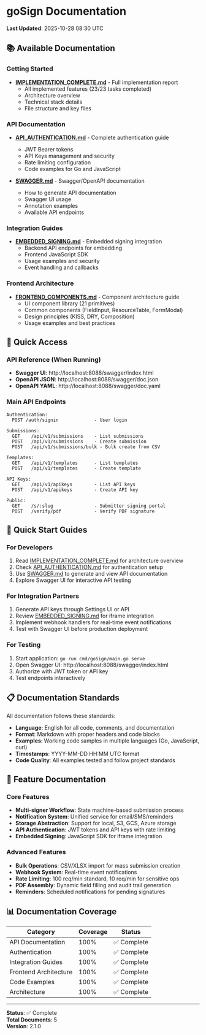 # goSign Documentation

**Last Updated**: 2025-10-28 08:30 UTC

## 📚 Available Documentation

### Getting Started
- **[IMPLEMENTATION_COMPLETE.md](IMPLEMENTATION_COMPLETE.md)** - Full implementation report
  - All implemented features (23/23 tasks completed)
  - Architecture overview
  - Technical stack details
  - File structure and key files

### API Documentation
- **[API_AUTHENTICATION.md](API_AUTHENTICATION.md)** - Complete authentication guide
  - JWT Bearer tokens
  - API Keys management and security
  - Rate limiting configuration
  - Code examples for Go and JavaScript
  
- **[SWAGGER.md](SWAGGER.md)** - Swagger/OpenAPI documentation
  - How to generate API documentation
  - Swagger UI usage
  - Annotation examples
  - Available API endpoints

### Integration Guides
- **[EMBEDDED_SIGNING.md](EMBEDDED_SIGNING.md)** - Embedded signing integration
  - Backend API endpoints for embedding
  - Frontend JavaScript SDK
  - Usage examples and security
  - Event handling and callbacks

### Frontend Architecture
- **[FRONTEND_COMPONENTS.md](FRONTEND_COMPONENTS.md)** - Component architecture guide
  - UI component library (21 primitives)
  - Common components (FieldInput, ResourceTable, FormModal)
  - Design principles (KISS, DRY, Composition)
  - Usage examples and best practices

## 🔗 Quick Access

### API Reference (When Running)
- **Swagger UI**: http://localhost:8088/swagger/index.html
- **OpenAPI JSON**: http://localhost:8088/swagger/doc.json
- **OpenAPI YAML**: http://localhost:8088/swagger/doc.yaml

### Main API Endpoints
```
Authentication:
  POST /auth/signin             - User login

Submissions:
  GET    /api/v1/submissions    - List submissions
  POST   /api/v1/submissions    - Create submission
  POST   /api/v1/submissions/bulk - Bulk create from CSV

Templates:
  GET    /api/v1/templates      - List templates
  POST   /api/v1/templates      - Create template

API Keys:
  GET    /api/v1/apikeys        - List API keys
  POST   /api/v1/apikeys        - Create API key

Public:
  GET    /s/:slug               - Submitter signing portal
  POST   /verify/pdf            - Verify PDF signature
```

## 🚀 Quick Start Guides

### For Developers
1. Read [IMPLEMENTATION_COMPLETE.md](IMPLEMENTATION_COMPLETE.md) for architecture overview
2. Check [API_AUTHENTICATION.md](API_AUTHENTICATION.md) for authentication setup
3. Use [SWAGGER.md](SWAGGER.md) to generate and view API documentation
4. Explore Swagger UI for interactive API testing

### For Integration Partners
1. Generate API keys through Settings UI or API
2. Review [EMBEDDED_SIGNING.md](EMBEDDED_SIGNING.md) for iframe integration
3. Implement webhook handlers for real-time event notifications
4. Test with Swagger UI before production deployment

### For Testing
1. Start application: `go run cmd/goSign/main.go serve`
2. Open Swagger UI: http://localhost:8088/swagger/index.html
3. Authorize with JWT token or API key
4. Test endpoints interactively

## 📋 Documentation Standards

All documentation follows these standards:
- **Language**: English for all code, comments, and documentation
- **Format**: Markdown with proper headers and code blocks
- **Examples**: Working code samples in multiple languages (Go, JavaScript, curl)
- **Timestamps**: YYYY-MM-DD HH:MM UTC format
- **Code Quality**: All examples tested and follow project standards

## 🎯 Feature Documentation

### Core Features
- **Multi-signer Workflow**: State machine-based submission process
- **Notification System**: Unified service for email/SMS/reminders
- **Storage Abstraction**: Support for local, S3, GCS, Azure storage
- **API Authentication**: JWT tokens and API keys with rate limiting
- **Embedded Signing**: JavaScript SDK for iframe integration

### Advanced Features
- **Bulk Operations**: CSV/XLSX import for mass submission creation
- **Webhook System**: Real-time event notifications
- **Rate Limiting**: 100 req/min standard, 10 req/min for sensitive ops
- **PDF Assembly**: Dynamic field filling and audit trail generation
- **Reminders**: Scheduled notifications for pending signatures

## 📊 Documentation Coverage

| Category | Coverage | Status |
|----------|----------|--------|
| API Documentation | 100% | ✅ Complete |
| Authentication | 100% | ✅ Complete |
| Integration Guides | 100% | ✅ Complete |
| Frontend Architecture | 100% | ✅ Complete |
| Code Examples | 100% | ✅ Complete |
| Architecture | 100% | ✅ Complete |

---

**Status**: ✅ Complete  
**Total Documents**: 5  
**Version**: 2.1.0


